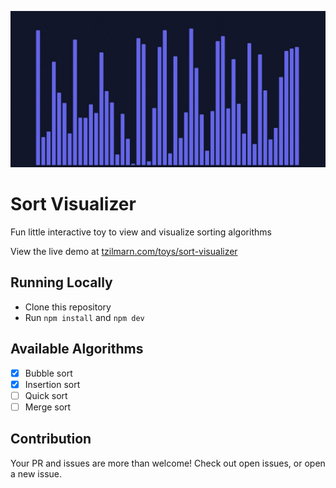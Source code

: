 ![Random Array](./assets/cover-image.jpg)

# Sort Visualizer

Fun little interactive toy to view and visualize sorting algorithms

View the live demo at [tzilmarn.com/toys/sort-visualizer](https://tzilmarn.com/toys/sort-visualizer)

## Running Locally

- Clone this repository
- Run `npm install` and `npm dev`

## Available Algorithms

- [x] Bubble sort
- [x] Insertion sort
- [ ] Quick sort
- [ ] Merge sort

## Contribution

Your PR and issues are more than welcome!
Check out open issues, or open a new issue.
